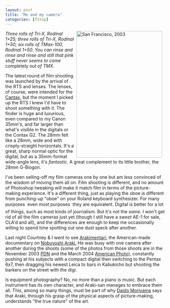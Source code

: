 ```yaml
---
layout: post
title: "Me and my camera"
categories: [fStop]
---
```

<a href="/photo/journal/oct03e-04.html"><img src="http://www.botzilla.com/bpix/oct03e-04.jpg" width=271 height=400 hspace=8 vscpace=6 border=0 align="right" title="San Francisco, 2003"></a><i>Three rolls of Tri-X, Rodinal 1+25; three rolls of Tri-X, Rodinal 1+50; six rolls of TMax-100, Rodinal 1+50. You can rinse and rinse and rinse and still that pink stuff never seems to come </i>completely<i> out of TMX.</i>

The latest round of film shooting was launched by the arrival of the RTS and lenses. The lenses, of course, were intended for the <a href="/blog/archives/000292.html">Cantax,</a> but the moment I picked up the RTS I knew I'd have to shoot something with it. The finder is huge and luxurious, even compared to my Canon 35mm's, and far larger than what's visible in the digitals or the Contax G2. The 28mm felt like a 28mm, wide and with crisply-straight horizontals. It's a great, sharp normal optic for the digital, but as a 35mm-format wide-angle lens, it's <i>fantastic.</i> A great complement to its little brother, the 28mm G-Biogon.

I've been selling-off my film cameras one by one but am less convinced of the wisdom of moving them all on. Film shooting is different, and no amount of Photoshop tweaking will make it match film in terms of the picture-making experience. It's a different thing, just as playing the oboe is different from punching-up "oboe" on your Roland keyboard synthesizer. For many purposes &#151; even most purposes &#151; they are equivalent. Digital is better for a lot of things, such as most kinds of journalism. But it's not the <i>same.</i> I won't get rid of all the film cameras just yet (though I still have a <i>sweet</i> AE-1 for sale, CLA'd and all), and the differences are enough to keep me occasionally willing to spend time spotting out one dust speck after another.

Last night Courtney & I went to see <a href="http://www.arakimentari.com/" target="linkframe">Arakimentari,</a> the American-made documentary on <a href="http://www.arakinobuyoshi.com/" target="linkframe">Nobuyoshi Araki.</a> He was busy with one camera after another during the shoots (some of the photos from those shoots are in the November 2003 <a href="http://www.pdn-pix.com/photodistrictnews/index.jsp" target="linkframe">PDN</a> and the March 2004 <a href="http://www.americanphotomag.com/" target="linkframe">American Photo</a>), constantly pushing at his subjects with a compact digital then switching to the Pentax 6x7, then dragging his newest Leica to bars in Kabukicho but shooting the barkers on the street with the digi.

Is equipment photography? No, no more than a piano is music. But each instrument has its own character, and Araki-san manages to embrace them all. This, among so many things, must be part of why <a href="http://www.moriyamadaido.com/" target="linkframe">Daido Moriyama</a> says that Araki, through his grasp of the physical aspects of picture-making, understands "the true nature" of the art.


